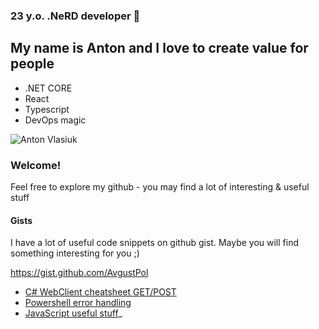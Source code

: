 ### 23 y.o. .NeRD developer 👋
## My name is Anton and I love to create value for people 

- .NET CORE
- React 
- Typescript 
- DevOps magic 

![Anton Vlasiuk](https://github.com/AvgustPol/AvgustPol/blob/main/images/anton%20vlasiuk.jpg?raw=true)

### Welcome!  
Feel free to explore my github - you may find a lot of interesting & useful stuff 


#### Gists 
I have a lot of useful code snippets on github gist. Maybe you will find something interesting for you ;)

https://gist.github.com/AvgustPol

- [C# WebClient cheatsheet GET/POST](https://gist.github.com/AvgustPol/8e14a07862ae5d804b8b7a10398c681d)
- [Powershell error handling](https://gist.github.com/AvgustPol/294a11703860c08ab2c5fdcb5d8718b0)
- [JavaScript useful stuff](https://gist.github.com/AvgustPol/aa26dcc4043f2090a8bd8c31fb5ed623)_
